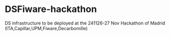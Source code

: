 # DSFiware-hackathon
DS infrastructure to be deployed at the 241126-27 Nov Hackathon of Madrid (ITA,Capillar,UPM,Fiware,Decarbomille)
